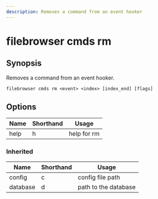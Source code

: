 ```yaml
---
description: Removes a command from an event hooker
---
```


# filebrowser cmds rm

## Synopsis

Removes a command from an event hooker.

```
filebrowser cmds rm <event> <index> [index_end] [flags]
```

## Options

| Name | Shorthand | Usage |
|------|-----------|-------|
|help|h|help for rm|

### Inherited

| Name | Shorthand | Usage |
|------|-----------|-------|
|config|c|config file path|
|database|d|path to the database|

